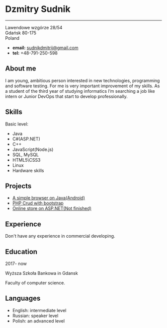 Dzmitry Sudnik
============

-------------------     
Lawendowe wzgórze 28/54     
Gdańsk 80-175              
Poland    

* **email:** sudnikdmitrij@gmail.com
* **tel:** +48-791-250-598 

About me
---------
I am young, ambitious person interested in new technologies, programming and software testing. For me is very important improvement of my skills. As a student of the third year of studying informatics I’m searching a job like intern or Junior DevOps that start to develop professionally.

Skills
---------
 Basic level:
 
*	Java 
*	C#(ASP.NET) 
*	C++  
*	JavaScript(Node.js)
*	SQL, MySQL
*	HTML5\CSS3
*	Linux
*	Hardware skills 

Projects
--------
* [A simple browser on Java(Android)](https://github.com/lipen76/Browser)
* [PHP Crud with bootstrap](https://github.com/lipen76/phpcrud)
* [Online store on ASP.NET(Not finished)](https://github.com/lipen76/GameShope)

Experience
----------
Don't have any experience in commercial developing.

Education
---------
2017- now 

Wyższa Szkoła Bankowa in Gdansk 

Faculty of computer science.

Languages
---------
* English: intermediate level
* Russian: speaker level 
* Polish: an advanced level

